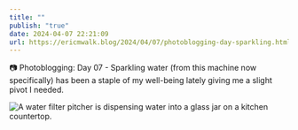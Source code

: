 ```yaml
---
title: ""
publish: "true"
date: 2024-04-07 22:21:09
url: https://ericmwalk.blog/2024/04/07/photoblogging-day-sparkling.html
---
```


📷 Photoblogging: Day 07 -
Sparkling water (from this machine now specifically) has been a staple of my well-being lately giving me a slight pivot I needed.

![A water filter pitcher is dispensing water into a glass jar on a kitchen countertop.](https://ericmwalk.blog/uploads/2024/img-8503-edited.jpeg)